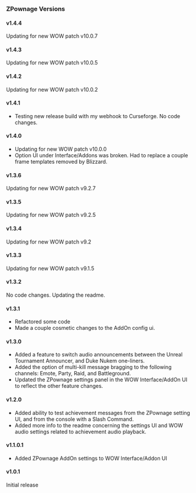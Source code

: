 ### ZPownage Versions

#### v1.4.4
Updating for new WOW patch v10.0.7

#### v1.4.3
Updating for new WOW patch v10.0.5

#### v1.4.2
Updating for new WOW patch v10.0.2

#### v1.4.1
* Testing new release build with my webhook to Curseforge. No code changes.

#### v1.4.0
* Updating for new WOW patch v10.0.0
* Option UI under Interface/Addons was broken. Had to replace a couple frame templates removed by Blizzard.

#### v1.3.6
Updating for new WOW patch v9.2.7

#### v1.3.5
Updating for new WOW patch v9.2.5

#### v1.3.4
Updating for new WOW patch v9.2

#### v1.3.3
Updating for new WOW patch v9.1.5

#### v1.3.2
No code changes. Updating the readme.

#### v1.3.1
* Refactored some code
* Made a couple cosmetic changes to the AddOn config ui.

#### v1.3.0
* Added a feature to switch audio announcements between the Unreal Tournament Announcer, and Duke Nukem one-liners.
* Added the option of multi-kill message bragging to the following channels: Emote, Party, Raid, and Battleground.
* Updated the ZPownage settings panel in the WOW Interface/AddOn UI to reflect the other feature changes.

#### v1.2.0
* Added ability to test achievement messages from the ZPownage setting UI, and from the console with a Slash Command.
* Added more info to the readme concerning the settings UI and WOW audio settings related to achievement audio playback.

#### v1.1.0.1
* Added ZPownage AddOn settings to WOW Interface/Addon UI

#### v1.0.1
Initial release
